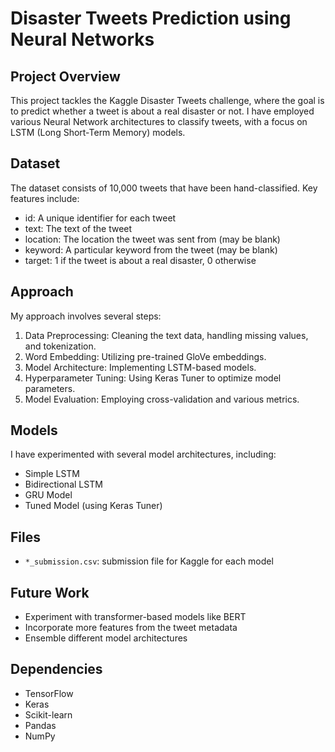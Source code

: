 # Disaster Tweets Prediction using Neural Networks

## Project Overview

This project tackles the Kaggle Disaster Tweets challenge, where the goal is to predict whether a tweet is about a real disaster or not. I have employed various Neural Network architectures to classify tweets, with a focus on LSTM (Long Short-Term Memory) models.

## Dataset

The dataset consists of 10,000 tweets that have been hand-classified. Key features include:

- id: A unique identifier for each tweet
- text: The text of the tweet
- location: The location the tweet was sent from (may be blank)
- keyword: A particular keyword from the tweet (may be blank)
- target: 1 if the tweet is about a real disaster, 0 otherwise

## Approach

My approach involves several steps:

1. Data Preprocessing: Cleaning the text data, handling missing values, and tokenization.
2. Word Embedding: Utilizing pre-trained GloVe embeddings.
3. Model Architecture: Implementing LSTM-based models.
4. Hyperparameter Tuning: Using Keras Tuner to optimize model parameters.
5. Model Evaluation: Employing cross-validation and various metrics.

## Models

I have experimented with several model architectures, including:

- Simple LSTM
- Bidirectional LSTM
- GRU Model 
- Tuned Model (using Keras Tuner)

## Files

- `*_submission.csv`: submission file for Kaggle for each model

## Future Work

- Experiment with transformer-based models like BERT
- Incorporate more features from the tweet metadata
- Ensemble different model architectures

## Dependencies

- TensorFlow
- Keras
- Scikit-learn
- Pandas
- NumPy